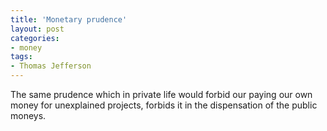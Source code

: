 ```yaml
---
title: 'Monetary prudence'
layout: post
categories:
- money
tags:
- Thomas Jefferson
---
```


The same prudence which in private life would forbid our paying our own money for unexplained projects, forbids it in the dispensation of the public moneys.